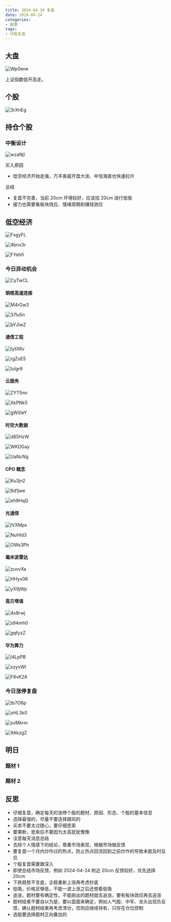 ```yaml
---
title: 2024-04-24 复盘
date: 2024-04-24
categories:
- 股票
tags:
- 炒股复盘
---
```


## 大盘

![Wp0ene](https://zhangjiahao-prd.oss-cn-beijing.aliyuncs.com/uPic/Wp0ene.png)

上证指数低开高走。

## 个股

![3rXnEg](https://zhangjiahao-prd.oss-cn-beijing.aliyuncs.com/uPic/3rXnEg.png)

## 持仓个股

### 中衡设计

![wzaNjI](https://zhangjiahao-prd.oss-cn-beijing.aliyuncs.com/uPic/wzaNjI.png)

买入原因

* 低空经济开始走强，万丰奥威开盘大涨、中信海直也快速拉升

总结

* 复盘不完善，当前 20cm 环境较好，应该找 20cm 进行低吸
* 接力也需要看板块效应、情绪周期和赚钱效应

## 低空经济

![FxgyFL](https://zhangjiahao-prd.oss-cn-beijing.aliyuncs.com/uPic/FxgyFL.png)

![4bnx3r](https://zhangjiahao-prd.oss-cn-beijing.aliyuncs.com/uPic/4bnx3r.png)

![FYehfi](https://zhangjiahao-prd.oss-cn-beijing.aliyuncs.com/uPic/FYehfi.png)

### 今日异动机会

![CyTwCL](https://zhangjiahao-prd.oss-cn-beijing.aliyuncs.com/uPic/CyTwCL.png)

#### 铜缆高速连接

![M4rGw3](https://zhangjiahao-prd.oss-cn-beijing.aliyuncs.com/uPic/M4rGw3.png)

![37lu5n](https://zhangjiahao-prd.oss-cn-beijing.aliyuncs.com/uPic/37lu5n.png)

![bYJIwZ](https://zhangjiahao-prd.oss-cn-beijing.aliyuncs.com/uPic/bYJIwZ.png)

#### 通信工程

![tytX8v](https://zhangjiahao-prd.oss-cn-beijing.aliyuncs.com/uPic/tytX8v.png)

![rgZoE5](https://zhangjiahao-prd.oss-cn-beijing.aliyuncs.com/uPic/rgZoE5.png)

![luIgr6](https://zhangjiahao-prd.oss-cn-beijing.aliyuncs.com/uPic/luIgr6.png)

#### 云服务

![ZYT5nn](https://zhangjiahao-prd.oss-cn-beijing.aliyuncs.com/uPic/ZYT5nn.png)

![XkPNk5](https://zhangjiahao-prd.oss-cn-beijing.aliyuncs.com/uPic/XkPNk5.png)

![gWi0eY](https://zhangjiahao-prd.oss-cn-beijing.aliyuncs.com/uPic/gWi0eY.png)

#### 时空大数据

![d85HzW](https://zhangjiahao-prd.oss-cn-beijing.aliyuncs.com/uPic/d85HzW.png)

![WKDGay](https://zhangjiahao-prd.oss-cn-beijing.aliyuncs.com/uPic/WKDGay.png)

![UaNcNg](https://zhangjiahao-prd.oss-cn-beijing.aliyuncs.com/uPic/UaNcNg.png)

#### CPO 概念

![Ku3jn2](https://zhangjiahao-prd.oss-cn-beijing.aliyuncs.com/uPic/Ku3jn2.png)

![6d1jwe](https://zhangjiahao-prd.oss-cn-beijing.aliyuncs.com/uPic/6d1jwe.png)

![eh9HqQ](https://zhangjiahao-prd.oss-cn-beijing.aliyuncs.com/uPic/eh9HqQ.png)

#### 光通信

![IVXMpx](https://zhangjiahao-prd.oss-cn-beijing.aliyuncs.com/uPic/IVXMpx.png)

![NuHId3](https://zhangjiahao-prd.oss-cn-beijing.aliyuncs.com/uPic/NuHId3.png)

![OWs3Ph](https://zhangjiahao-prd.oss-cn-beijing.aliyuncs.com/uPic/OWs3Ph.png)

#### 毫米波雷达

![zuovXa](https://zhangjiahao-prd.oss-cn-beijing.aliyuncs.com/uPic/zuovXa.png)

![HHyx06](https://zhangjiahao-prd.oss-cn-beijing.aliyuncs.com/uPic/HHyx06.png)

![yX9jWp](https://zhangjiahao-prd.oss-cn-beijing.aliyuncs.com/uPic/yX9jWp.png)

#### 高贝塔值

![4x8rwj](https://zhangjiahao-prd.oss-cn-beijing.aliyuncs.com/uPic/4x8rwj.png)

![s94mh0](https://zhangjiahao-prd.oss-cn-beijing.aliyuncs.com/uPic/s94mh0.png)

![gqfyzZ](https://zhangjiahao-prd.oss-cn-beijing.aliyuncs.com/uPic/gqfyzZ.png)

#### 华为算力

![I4LpPB](https://zhangjiahao-prd.oss-cn-beijing.aliyuncs.com/uPic/I4LpPB.png)

![xzyxWI](https://zhangjiahao-prd.oss-cn-beijing.aliyuncs.com/uPic/xzyxWI.png)

![F8vK2A](https://zhangjiahao-prd.oss-cn-beijing.aliyuncs.com/uPic/F8vK2A.png)

### 今日涨停复盘

![tb7O6p](https://zhangjiahao-prd.oss-cn-beijing.aliyuncs.com/uPic/tb7O6p.png)

![oHL3k0](https://zhangjiahao-prd.oss-cn-beijing.aliyuncs.com/uPic/oHL3k0.png)

![svMkrm](https://zhangjiahao-prd.oss-cn-beijing.aliyuncs.com/uPic/svMkrm.png)

![9AkzgZ](https://zhangjiahao-prd.oss-cn-beijing.aliyuncs.com/uPic/9AkzgZ.png)

## 明日

### 题材 1

### 题材 2

## 反思

* 仔细复盘，确定每天的涨停个股的题材、原因、形态、个股的基本信息
* 选择最强的，尽量不要选择跟风的
* 买卖不要太过随心，要仔细思索
* 要果断，思索后不要因为太高犹犹豫豫
* 注意每天消息总结
* 去除个人情感下的结论，尊重市场表现，根据市场做反馈
* 要复盘一个月内炒作过的热点，防止热点回流回到之前炒作的导致未能及时反应
* 个股复盘需要跟深入
* 即使总结市场反馈，例如 2024-04-24 附近 20cm 反馈较好，优先选择 20cm
* 下跌趋势不言底，企稳重新上涨再考虑抄底
* 低吸，价格足够低，不能一波上涨之后还想着低吸
* 追涨，题材要有确定性，不能刚出的题材就去追涨，要有板块效应再去追涨
* 题材结束不要自以为是，要以盘面来确定，例如人气股、中军、龙头出现负反馈，确认题材结束再考虑清仓，否则应继续持有，只存在仓位控制
* 选股要选择题材正向叠加的
